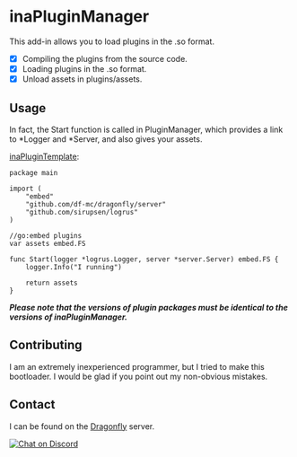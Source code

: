 # inaPluginManager
This add-in allows you to load plugins in the .so format.

- [x] Compiling the plugins from the source code.
- [x] Loading plugins in the .so format.
- [x] Unload assets in plugins/assets. 
## Usage
In fact, the Start function is called in PluginManager, which provides a link to *Logger and *Server, and also gives your assets.

[inaPluginTemplate](https://github.com/c0caina/inaPluginTemplate "Plugin template"):
```golang
package main

import (
	"embed"
	"github.com/df-mc/dragonfly/server"
	"github.com/sirupsen/logrus"
)

//go:embed plugins
var assets embed.FS

func Start(logger *logrus.Logger, server *server.Server) embed.FS {
	logger.Info("I running")
	
	return assets
}
```
***Please note that the versions of plugin packages must be identical to the versions of inaPluginManager.***
## Contributing
I am an extremely inexperienced programmer, but I tried to make this bootloader. I would be glad if you point out my non-obvious mistakes.
## Contact
I can be found on the [Dragonfly](https://github.com/df-mc/dragonfly "github Dragonfly") server.

[![Chat on Discord](https://img.shields.io/badge/Chat-On%20Discord-738BD7.svg?style=for-the-badge)](https://discord.gg/evzQR4R)